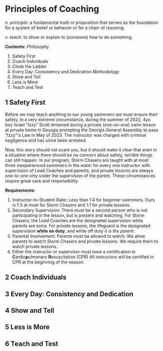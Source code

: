 # Principles of Coaching

n. *principle:* a fundamental truth or proposition that serves as the foundation
for a system of belief or behavior or for a chain of resoning.

v. *teach:* to show or explain to (someone) how to do something.

**Contents:**
*Philosophy*
1. Safety First
2. Coach Individuals
3. Climb the Ladder
4. Every Day: Consistency and Dedication
*Methodology*
5. Show and Tell
6. Less is More
7. Teach and Test

## 1 Safety First
Before we may teach anything to our young swimmers we must ensure their safety. In a very extreme circumstance, during the summer of 2022, 4yo boy Israel "Izzy" Scott drowned during a private (one-on-one) swim lesson at private home in Georgia prompting the Georgia General Assembly to pass "Izzy"'s Law in May of 2023. The instructor was charged with criminal negligence and has since been arrested.

Now, this story should not scare you, but it should make it clear that even in a situation where there should be no concern about safety, terrible things can still happen. In our program, Storm Chasers are taught with at most three inexperienced swimmers in the water for every one instructor with supervision of Lead Coaches and parents, and private lessons are always one-to-one only under the supervision of the parent. These circumstances require great care and responsibility.

**Requirements:**
1. Instructor-to-Student Ratio: Less than 1:4 for beginner swimmers.
   Ours is 1:3 at most for Storm Chasers and 1:1 for private lessons.
2. Secondary Supervision: There must be a second person who is not participating in the lesson, but is present and watching.
   For Storm Chasers, the Lead Coaches are the designated supervision while parents are extra. For private lessons, the lifeguard is the designated supervision **while on duty**, and while off duty *it is the parent*.
3. Parental Involvement: Parents must be allowed to watch.
   We allow parents to watch Storm Chasers and private lessons. We require them to watch private lessons.
4. Either the instructor or supervisor must have a certification in **C**ardio**p**ulmonary **R**esuscitation (CPR)
   All instructors will be certified in CPR at the beginning of the season.

## 2 Coach Individuals

## 3 Every Day: Consistency and Dedication

## 4 Show and Tell

## 5 Less is More

## 6 Teach and Test

